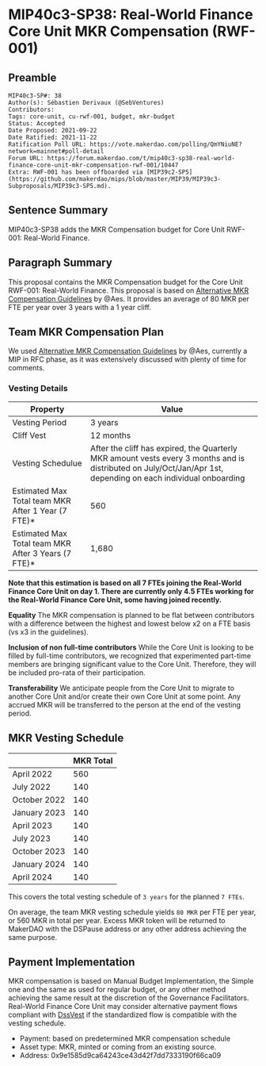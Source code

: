 # MIP40c3-SP38: Real-World Finance Core Unit MKR Compensation (RWF-001)

## Preamble

```
MIP40c3-SP#: 38
Author(s): Sébastien Derivaux (@SebVentures)
Contributors:  
Tags: core-unit, cu-rwf-001, budget, mkr-budget
Status: Accepted
Date Proposed: 2021-09-22
Date Ratified: 2021-11-22
Ratification Poll URL: https://vote.makerdao.com/polling/QmYNiuNE?network=mainnet#poll-detail
Forum URL: https://forum.makerdao.com/t/mip40c3-sp38-real-world-finance-core-unit-mkr-compensation-rwf-001/10447
Extra: RWF-001 has been offboarded via [MIP39c2-SP5](https://github.com/makerdao/mips/blob/master/MIP39/MIP39c3-Subproposals/MIP39c3-SP5.md).
```

## Sentence Summary

MIP40c3-SP38 adds the MKR Compensation budget for Core Unit RWF-001: Real-World Finance.

## Paragraph Summary

This proposal contains the MKR Compensation budget for the Core Unit RWF-001: Real-World Finance. This proposal is based on [Alternative MKR Compensation Guidelines](https://forum.makerdao.com/t/mip56-alternative-mkr-compensation-guidelines/9230) by @Aes. It provides an average of 80 MKR per FTE per year over 3 years with a 1 year cliff.

## Team MKR Compensation Plan

We used [Alternative MKR Compensation Guidelines](https://forum.makerdao.com/t/mip56-alternative-mkr-compensation-guidelines/9230) by @Aes, currently a MIP in RFC phase, as it was extensively discussed with plenty of time for comments.

### Vesting Details

|Property|Value|
| --- | --- |
|Vesting Period|3 years|
|Cliff Vest|12 months|
|Vesting Schedulue|	After the cliff has expired, the Quarterly MKR amount vests every 3 months and is distributed on July/Oct/Jan/Apr 1st, depending on each individual onboarding
|Estimated Max Total team MKR After 1 Year (7 FTE)*|560|
|Estimated Max Total team MKR After 3 Years (7 FTE)*|1,680|

**Note that this estimation is based on all 7 FTEs joining the Real-World Finance Core Unit on day 1. There are currently only 4.5 FTEs working for the Real-World Finance Core Unit, some having joined recently.**

**Equality** The MKR compensation is planned to be flat between contributors with a difference between the highest and lowest below x2 on a FTE basis (vs x3 in the guidelines).

**Inclusion of non full-time contributors** While the Core Unit is looking to be filled by full-time contributors, we recognized that experimented part-time members are bringing significant value to the Core Unit. Therefore, they will be included pro-rata of their participation.

**Transferability** We anticipate people from the Core Unit to migrate to another Core Unit and/or create their own Core Unit at some point. Any accrued MKR will be transferred to the person at the end of the vesting period.

## MKR Vesting Schedule

||MKR Total|
| --- | --- |
|April 2022|560|
|July 2022|140|
|October 2022|140|
|January 2023|140|
|April 2023|140|
|July 2023|140|
|October 2023|140|
|January 2024|140|
|April 2024|140|

This covers the total vesting schedule of `3 years` for the planned `7 FTEs`.

On average, the team MKR vesting schedule yields `80 MKR` per FTE per year, or 560 MKR in total per year. Excess MKR token will be returned to MakerDAO with the DSPause address or any other address achieving the same purpose.

## Payment Implementation

MKR compensation is based on Manual Budget Implementation, the Simple one and the same as used for regular budget, or any other method achieving the same result at the discretion of the Governance Facilitators. Real-World Finance Core Unit may consider alternative payment flows compliant with [DssVest](https://github.com/makerdao/mips/blob/master/MIP54/MIP54.md) if the standardized flow is compatible with the vesting schedule. 

* Payment: based on predetermined MKR compensation schedule
* Asset type: MKR, minted or coming from an existing source.
* Address: 0x9e1585d9ca64243ce43d42f7dd7333190f66ca09
